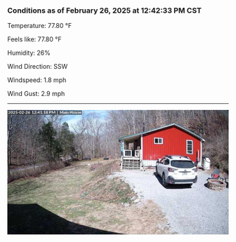 ### Conditions as of February 26, 2025 at 12:42:33 PM CST 

Temperature: 77.80 &deg;F

Feels like: 77.80 &deg;F

Humidity: 26%

Wind Direction: SSW

Windspeed: 1.8 mph

Wind Gust: 2.9 mph

---

<img src="./images/latest.jpeg"/>


